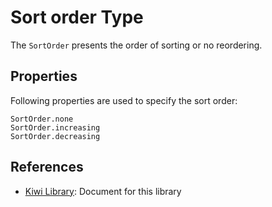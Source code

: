 # Sort order Type

The `SortOrder` presents the order of sorting or no reordering.

## Properties
Following properties are used to specify the sort order:
````
SortOrder.none
SortOrder.increasing
SortOrder.decreasing
````

## References
* [Kiwi Library](https://github.com/steelwheels/KiwiScript/blob/master/KiwiLibrary/Document/Library.md): Document for this library

